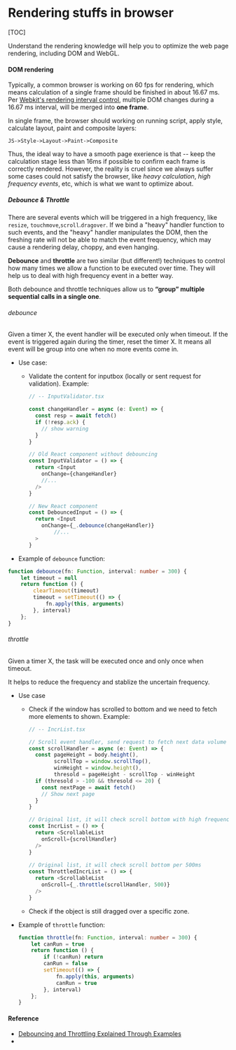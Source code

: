 # Rendering stuffs in browser

[TOC]

Understand the rendering knowledge will help you to optimize the web page rendering, including DOM and WebGL.



#### DOM rendering

Typically, a common browser is working on 60 fps for rendering, which means calculation of a single frame should be finished in about 16.67 ms. Per [Webkit's rendering interval control](https://bugs.chromium.org/p/chromium/issues/detail?id=337617), multiple DOM changes during a 16.67 ms interval, will be merged into **one frame**. 

In single frame, the browser should working on running script, apply style, calculate layout, paint and composite layers: 

`JS->Style->Layout->Paint->Composite`

Thus, the ideal way to have a smooth page exerience is that -- keep the calculation stage less than 16ms if possible to confirm each frame is correctly rendered. However, the reality is cruel since we always suffer some cases could not satisfy the browser, like *heavy calculation*, *high frequency events*, etc, which is what we want to optimize about.



##### Debounce & Throttle

There are several events which will be triggered in a high frequency, like `resize`, `touchmove`,`scroll`.`dragover`. If we bind a "heavy"  handler function to such events, and the "heavy" handler manipulates the DOM, then the freshing rate will not be able to match the event frequency, which may cause a rendering delay, choppy, and even hanging. 

**Debounce** and **throttle** are two similar (but different!) techniques to control how many times we allow a function to be executed over time. They will help us to deal with high frequency event in a better way.

Both debounce and throttle techniques allow us to **“group” multiple sequential calls in a single one**.

###### debounce

Given a timer X, the event handler will be executed only when timeout. If the event is triggered again during the timer, reset the timer X. It means all event will be group into one when no more events come in.

- Use case:

  - Validate the content for inputbox (locally or sent request for validation).
    Example:

    ```typescript
    // -- InputValidator.tsx
    
    const changeHandler = async (e: Event) => {
      const resp = await fetch()
      if (!resp.ack) {
        // show warning
      }
    }
    
    // Old React component without debouncing
    const InputValidator = () => {
      return <Input 
      	onChange={changeHandler}
       	//...
      />
    }
    
    // New React component 
    const DebouncedInput = () => {
      return <Input
      	onChange={_.debounce(changeHandler)}
    		//...
      >
    }
    ```

    

- Example of `debounce` function:

```typescript
function debounce(fn: Function, interval: number = 300) {
    let timeout = null
    return function () {
        clearTimeout(timeout)
        timeout = setTimeout(() => {
            fn.apply(this, arguments)
        }, interval)
    };
}
```



###### throttle

Given a timer X, the task will be executed once and only once when timeout. 

It helps to reduce the frequency and stablize the uncertain frequency.

- Use case

  - Check if the window has scrolled to bottom and we need to fetch more elements to shown.
    Example:

    ```typescript
    // -- IncrList.tsx
    
    // Scroll event handler, send request to fetch next data volume if reach the bottom of page.
    const scrollHandler = async (e: Event) => {
      const pageHeight = body.height(),
            scrollTop = window.scrollTop(),
            winHeight = window.height(),
            thresold = pageHeight - scrollTop - winHeight
      if (thresold > -100 && thresold <= 20) {
        const nextPage = await fetch()
        // Show next page
      }
    }
    
    // Original list, it will check scroll bottom with high frequency
    const IncrList = () => {
      return <ScrollableList
      	onScroll={scrollHandler}
      />
    }
        
    // Original list, it will check scroll bottom per 500ms
    const ThrottledIncrList = () => {
      return <ScrollableList
      	onScroll={_.throttle(scrollHandler, 500)}
      />
    }
    ```

    

  - Check if the object is still dragged over a specific zone.

- Example of `throttle` function:

  ```typescript
  function throttle(fn: Function, interval: number = 300) {
      let canRun = true
      return function () {
          if (!canRun) return
          canRun = false
          setTimeout(() => {
              fn.apply(this, arguments)
              canRun = true
          }, interval)
      };
  }
  ```

  



#### Reference

- [Debouncing and Throttling Explained Through Examples](https://css-tricks.com/debouncing-throttling-explained-examples/)
- 
